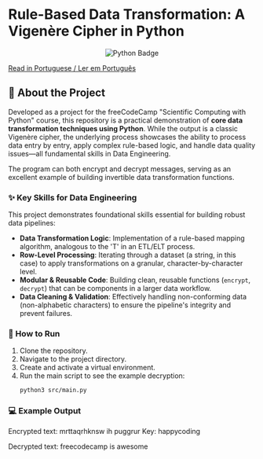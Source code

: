 # Rule-Based Data Transformation: A Vigenère Cipher in Python

<p align="center">
  <img src="https://img.shields.io/badge/Python-3776AB?style=for-the-badge&logo=python&logoColor=white" alt="Python Badge">
</p>

[Read in Portuguese / Ler em Português](README-PT.md)

## 📖 About the Project

Developed as a project for the freeCodeCamp "Scientific Computing with Python" course, this repository is a practical demonstration of **core data transformation techniques using Python**. While the output is a classic Vigenère cipher, the underlying process showcases the ability to process data entry by entry, apply complex rule-based logic, and handle data quality issues—all fundamental skills in Data Engineering.

The program can both encrypt and decrypt messages, serving as an excellent example of building invertible data transformation functions.

### ✨ Key Skills for Data Engineering

This project demonstrates foundational skills essential for building robust data pipelines:

- **Data Transformation Logic**: Implementation of a rule-based mapping algorithm, analogous to the 'T' in an ETL/ELT process.
- **Row-Level Processing**: Iterating through a dataset (a string, in this case) to apply transformations on a granular, character-by-character level.
- **Modular & Reusable Code**: Building clean, reusable functions (`encrypt`, `decrypt`) that can be components in a larger data workflow.
- **Data Cleaning & Validation**: Effectively handling non-conforming data (non-alphabetic characters) to ensure the pipeline's integrity and prevent failures.

### 🚀 How to Run

1.  Clone the repository.
2.  Navigate to the project directory.
3.  Create and activate a virtual environment.
4.  Run the main script to see the example decryption:
    ```bash
    python3 src/main.py
    ```

### 💻 Example Output

Encrypted text: mrttaqrhknsw ih puggrur
Key: happycoding

Decrypted text: freecodecamp is awesome